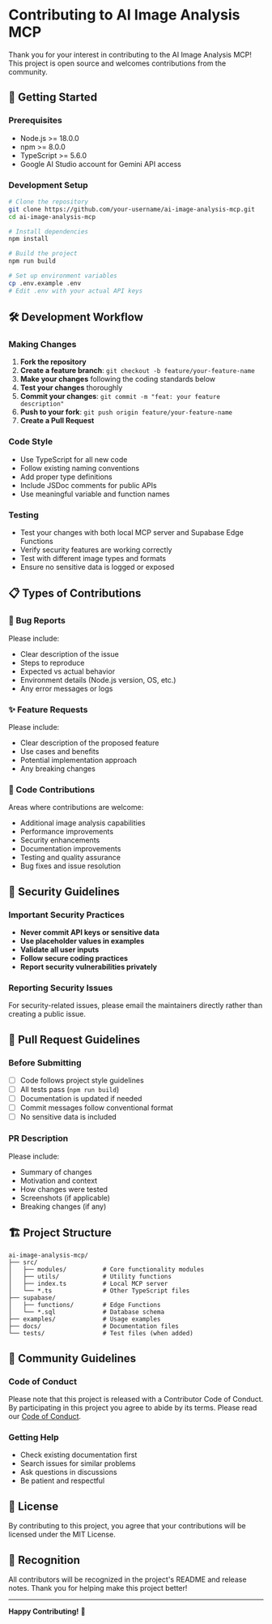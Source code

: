 # Contributing to AI Image Analysis MCP

Thank you for your interest in contributing to the AI Image Analysis MCP! This project is open source and welcomes contributions from the community.

## 🚀 Getting Started

### Prerequisites
- Node.js >= 18.0.0
- npm >= 8.0.0
- TypeScript >= 5.6.0
- Google AI Studio account for Gemini API access

### Development Setup
```bash
# Clone the repository
git clone https://github.com/your-username/ai-image-analysis-mcp.git
cd ai-image-analysis-mcp

# Install dependencies
npm install

# Build the project
npm run build

# Set up environment variables
cp .env.example .env
# Edit .env with your actual API keys
```

## 🛠️ Development Workflow

### Making Changes
1. **Fork the repository**
2. **Create a feature branch**: `git checkout -b feature/your-feature-name`
3. **Make your changes** following the coding standards below
4. **Test your changes** thoroughly
5. **Commit your changes**: `git commit -m "feat: your feature description"`
6. **Push to your fork**: `git push origin feature/your-feature-name`
7. **Create a Pull Request**

### Code Style
- Use TypeScript for all new code
- Follow existing naming conventions
- Add proper type definitions
- Include JSDoc comments for public APIs
- Use meaningful variable and function names

### Testing
- Test your changes with both local MCP server and Supabase Edge Functions
- Verify security features are working correctly
- Test with different image types and formats
- Ensure no sensitive data is logged or exposed

## 📋 Types of Contributions

### 🐛 Bug Reports
Please include:
- Clear description of the issue
- Steps to reproduce
- Expected vs actual behavior
- Environment details (Node.js version, OS, etc.)
- Any error messages or logs

### ✨ Feature Requests
Please include:
- Clear description of the proposed feature
- Use cases and benefits
- Potential implementation approach
- Any breaking changes

### 🔧 Code Contributions
Areas where contributions are welcome:
- Additional image analysis capabilities
- Performance improvements
- Security enhancements
- Documentation improvements
- Testing and quality assurance
- Bug fixes and issue resolution

## 🔐 Security Guidelines

### Important Security Practices
- **Never commit API keys or sensitive data**
- **Use placeholder values in examples**
- **Validate all user inputs**
- **Follow secure coding practices**
- **Report security vulnerabilities privately**

### Reporting Security Issues
For security-related issues, please email the maintainers directly rather than creating a public issue.

## 📝 Pull Request Guidelines

### Before Submitting
- [ ] Code follows project style guidelines
- [ ] All tests pass (`npm run build`)
- [ ] Documentation is updated if needed
- [ ] Commit messages follow conventional format
- [ ] No sensitive data is included

### PR Description
Please include:
- Summary of changes
- Motivation and context
- How changes were tested
- Screenshots (if applicable)
- Breaking changes (if any)

## 🏗️ Project Structure

```
ai-image-analysis-mcp/
├── src/
│   ├── modules/          # Core functionality modules
│   ├── utils/            # Utility functions
│   ├── index.ts          # Local MCP server
│   └── *.ts              # Other TypeScript files
├── supabase/
│   ├── functions/        # Edge Functions
│   └── *.sql             # Database schema
├── examples/             # Usage examples
├── docs/                 # Documentation files
└── tests/                # Test files (when added)
```

## 🤝 Community Guidelines

### Code of Conduct
Please note that this project is released with a Contributor Code of Conduct. By participating in this project you agree to abide by its terms. Please read our [Code of Conduct](CODE_OF_CONDUCT.md).

### Getting Help
- Check existing documentation first
- Search issues for similar problems
- Ask questions in discussions
- Be patient and respectful

## 📄 License

By contributing to this project, you agree that your contributions will be licensed under the MIT License.

## 🙏 Recognition

All contributors will be recognized in the project's README and release notes. Thank you for helping make this project better!

---

**Happy Contributing!** 🎉